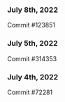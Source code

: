 ### July 8th, 2022

Commit #123851

### July 5th, 2022

Commit #314353


### July 4th, 2022

Commit #72281
